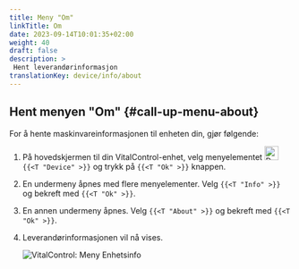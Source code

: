 ```yaml
---
title: Meny "Om"
linkTitle: Om
date: 2023-09-14T10:01:35+02:00
weight: 40
draft: false
description: >
 Hent leverandørinformasjon
translationKey: device/info/about
---
```

## Hent menyen "Om" {#call-up-menu-about}

For å hente maskinvareinformasjonen til enheten din, gjør følgende:

1. På hovedskjermen til din VitalControl-enhet, velg menyelementet <img src="/icons/device.svg" width="25" align="bottom" alt="Device" /> `{{<T "Device" >}}` og trykk på `{{<T "Ok" >}}` knappen.

2. En undermeny åpnes med flere menyelementer. Velg `{{<T "Info" >}}` og bekreft med `{{<T "Ok" >}}`.

3. En annen undermeny åpnes. Velg `{{<T "About" >}}` og bekreft med `{{<T "Ok" >}}`.

4. Leverandørinformasjonen vil nå vises.

   ![VitalControl: Meny Enhetsinfo](../images/about.png "Hent leverandørinformasjon")
